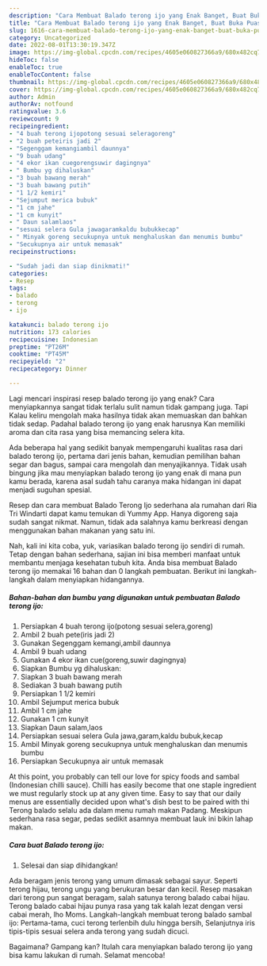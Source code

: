 ```yaml
---
description: "Cara Membuat Balado terong ijo yang Enak Banget, Buat Buka Puasa Enak"
title: "Cara Membuat Balado terong ijo yang Enak Banget, Buat Buka Puasa Enak"
slug: 1616-cara-membuat-balado-terong-ijo-yang-enak-banget-buat-buka-puasa-enak
category: Uncategorized
date: 2022-08-01T13:30:19.347Z
image: https://img-global.cpcdn.com/recipes/4605e060827366a9/680x482cq70/balado-terong-ijo-foto-resep-utama.jpg
hideToc: false
enableToc: true
enableTocContent: false
thumbnail: https://img-global.cpcdn.com/recipes/4605e060827366a9/680x482cq70/balado-terong-ijo-foto-resep-utama.jpg
cover: https://img-global.cpcdn.com/recipes/4605e060827366a9/680x482cq70/balado-terong-ijo-foto-resep-utama.jpg
author: Admin
authorAv: notfound
ratingvalue: 3.6
reviewcount: 9
recipeingredient:
- "4 buah terong ijopotong sesuai seleragoreng"
- "2 buah peteiris jadi 2"
- "Segenggam kemangiambil daunnya"
- "9 buah udang"
- "4 ekor ikan cuegorengsuwir dagingnya"
- " Bumbu yg dihaluskan"
- "3 buah bawang merah"
- "3 buah bawang putih"
- "1 1/2 kemiri"
- "Sejumput merica bubuk"
- "1 cm jahe"
- "1 cm kunyit"
- " Daun salamlaos"
- "sesuai selera Gula jawagaramkaldu bubukkecap"
- " Minyak goreng secukupnya untuk menghaluskan dan menumis bumbu"
- "Secukupnya air untuk memasak"
recipeinstructions:

- "Sudah jadi dan siap dinikmati!"
categories:
- Resep
tags:
- balado
- terong
- ijo

katakunci: balado terong ijo 
nutrition: 173 calories
recipecuisine: Indonesian
preptime: "PT26M"
cooktime: "PT45M"
recipeyield: "2"
recipecategory: Dinner

---
```



Lagi mencari inspirasi resep balado terong ijo yang enak? Cara menyiapkannya sangat tidak terlalu sulit namun tidak gampang juga. Tapi Kalau keliru mengolah maka hasilnya tidak akan memuaskan dan bahkan tidak sedap. Padahal balado terong ijo yang enak harusnya Kan memiliki aroma dan cita rasa yang bisa memancing selera kita.


Ada beberapa hal yang sedikit banyak mempengaruhi kualitas rasa dari balado terong ijo, pertama dari jenis bahan, kemudian pemilihan bahan segar dan bagus, sampai cara mengolah dan menyajikannya. Tidak usah bingung jika mau menyiapkan balado terong ijo yang enak di mana pun kamu berada, karena asal sudah tahu caranya maka hidangan ini dapat menjadi suguhan spesial.

Resep dan cara membuat Balado Terong Ijo sederhana ala rumahan dari Ria Tri Windarti dapat kamu temukan di Yummy App. Hanya digoreng saja sudah sangat nikmat. Namun, tidak ada salahnya kamu berkreasi dengan menggunakan bahan makanan yang satu ini.


Nah, kali ini kita coba, yuk, variasikan balado terong ijo sendiri di rumah. Tetap dengan bahan sederhana, sajian ini bisa memberi manfaat untuk membantu menjaga kesehatan tubuh kita. Anda bisa membuat Balado terong ijo memakai 16 bahan dan 0 langkah pembuatan. Berikut ini langkah-langkah dalam menyiapkan hidangannya.

<!--inarticleads1-->

##### Bahan-bahan dan bumbu yang digunakan untuk pembuatan Balado terong ijo:

1. Persiapkan 4 buah terong ijo(potong sesuai selera,goreng)
1. Ambil 2 buah pete(iris jadi 2)
1. Gunakan Segenggam kemangi,ambil daunnya
1. Ambil 9 buah udang
1. Gunakan 4 ekor ikan cue(goreng,suwir dagingnya)
1. Siapkan  Bumbu yg dihaluskan:
1. Siapkan 3 buah bawang merah
1. Sediakan 3 buah bawang putih
1. Persiapkan 1 1/2 kemiri
1. Ambil Sejumput merica bubuk
1. Ambil 1 cm jahe
1. Gunakan 1 cm kunyit
1. Siapkan  Daun salam,laos
1. Persiapkan sesuai selera Gula jawa,garam,kaldu bubuk,kecap
1. Ambil  Minyak goreng secukupnya untuk menghaluskan dan menumis bumbu
1. Persiapkan Secukupnya air untuk memasak


At this point, you probably can tell our love for spicy foods and sambal (Indonesian chilli sauce). Chilli has easily become that one staple ingredient we must regularly stock up at any given time. Easy to say that our daily menus are essentially decided upon what&#39;s dish best to be paired with thi Terong balado selalu ada dalam menu rumah makan Padang. Meskipun sederhana rasa segar, pedas sedikit asamnya membuat lauk ini bikin lahap makan. 

<!--inarticleads2-->

##### Cara buat Balado terong ijo:


1. Selesai dan siap dihidangkan!

Ada beragam jenis terong yang umum dimasak sebagai sayur. Seperti terong hijau, terong ungu yang berukuran besar dan kecil. Resep masakan dari terong pun sangat beragam, salah satunya terong balado cabai hijau. Terong balado cabai hijau punya rasa yang tak kalah lezat dengan versi cabai merah, lho Moms. Langkah-langkah membuat terong balado sambal ijo: Pertama-tama, cuci terong terlenbih dulu hingga bersih, Selanjutnya iris tipis-tipis sesuai selera anda terong yang sudah dicuci. 

Bagaimana? Gampang kan? Itulah cara menyiapkan balado terong ijo yang bisa kamu lakukan di rumah. Selamat mencoba!
